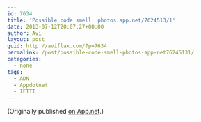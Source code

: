 ```yaml
---
id: 7634
title: 'Possible code smell: photos.app.net/7624513/1'
date: 2013-07-12T20:07:27+00:00
author: Avi
layout: post
guid: http://aviflax.com/?p=7634
permalink: /post/possible-code-smell-photos-app-net76245131/
categories:
  - none
tags:
  - ADN
  - Appdotnet
  - IFTTT
---
```

(Originally published [on App.net](http://alpha.app.net/aviflax/post/7624513).)